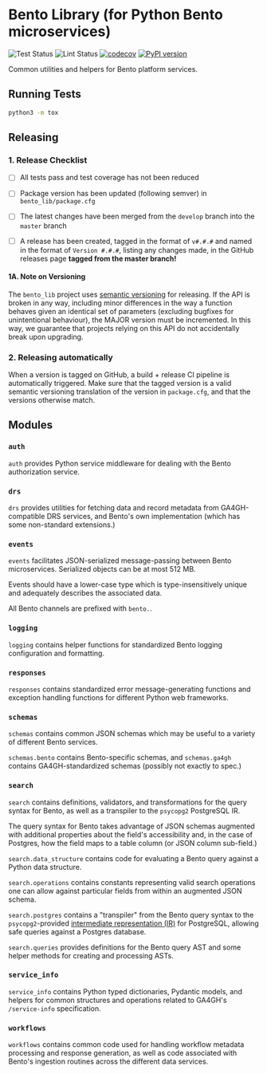 # Bento Library (for Python Bento microservices)

![Test Status](https://github.com/bento-platform/bento_lib/workflows/Test/badge.svg)
![Lint Status](https://github.com/bento-platform/bento_lib/workflows/Lint/badge.svg)
[![codecov](https://codecov.io/gh/bento-platform/bento_lib/branch/master/graph/badge.svg)](https://codecov.io/gh/bento-platform/bento_lib)
[![PyPI version](https://badge.fury.io/py/bento-lib.svg)](https://badge.fury.io/py/bento-lib)

Common utilities and helpers for Bento platform services.


## Running Tests

```bash
python3 -m tox
```


## Releasing


### 1. Release Checklist

  * [ ] All tests pass and test coverage has not been reduced

  * [ ] Package version has been updated (following semver) in 
    `bento_lib/package.cfg`
    
  * [ ] The latest changes have been merged from the `develop` branch into the
    `master` branch
    
  * [ ] A release has been created, tagged in the format of `v#.#.#` and named
    in the format of `Version #.#.#`, listing any changes made, in the GitHub 
    releases page **tagged from the master branch!**
    

#### 1A. Note on Versioning

The `bento_lib` project uses [semantic versioning](https://semver.org/) for
releasing. If the API is broken in any way, including minor differences in the
way a function behaves given an identical set of parameters (excluding bugfixes
for unintentional behaviour), the MAJOR version must be incremented. In this 
way, we guarantee that projects relying on this API do not accidentally break
upon upgrading.


### 2. Releasing automatically

When a version is tagged on GitHub, a build + release CI pipeline is automatically triggered.
Make sure that the tagged version is a valid semantic versioning translation of the version in
`package.cfg`, and that the versions otherwise match.


## Modules

### `auth`

`auth` provides Python service middleware for dealing with the Bento authorization service.

### `drs`

`drs` provides utilities for fetching data and record metadata from 
GA4GH-compatible DRS services, and Bento's own implementation (which has some 
non-standard extensions.)

### `events`

`events` facilitates JSON-serialized message-passing between Bento
microservices. Serialized objects can be at most 512 MB.

Events should have a lower-case type which is type-insensitively unique and
adequately describes the associated data.

All Bento channels are prefixed with `bento.`.

### `logging`

`logging` contains helper functions for standardized Bento logging configuration
and formatting.

### `responses`

`responses` contains standardized error message-generating functions 
and exception handling functions for different Python web frameworks.

### `schemas`

`schemas` contains common JSON schemas which may be useful to a variety of
different Bento services.

`schemas.bento` contains Bento-specific schemas, and `schemas.ga4gh` contains
GA4GH-standardized schemas (possibly not exactly to spec.)

### `search`

`search` contains definitions, validators, and transformations for the query
syntax for Bento, as well as a transpiler to the `psycopg2` PostgreSQL IR.

The query syntax for Bento takes advantage of JSON schemas augmented with
additional properties about the field's accessibility and, in the case of
Postgres, how the field maps to a table column (or JSON column sub-field.)

`search.data_structure` contains code for evaluating a Bento query against a
Python data structure.

`search.operations` contains constants representing valid search operations one
can allow against particular fields from within an augmented JSON schema.

`search.postgres` contains a "transpiler" from the Bento query syntax to the
`psycopg2`-provided
[intermediate representation (IR)](https://www.psycopg.org/docs/sql.html) for
PostgreSQL, allowing safe queries against a Postgres database.

`search.queries` provides definitions for the Bento query AST and some helper
methods for creating and processing ASTs.

### `service_info`

`service_info` contains Python typed dictionaries, Pydantic models, and helpers
for common structures and operations related to GA4GH's `/service-info` 
specification.

### `workflows`

`workflows` contains common code used for handling workflow metadata processing
and response generation, as well as code associated with Bento's ingestion
routines across the different data services.
